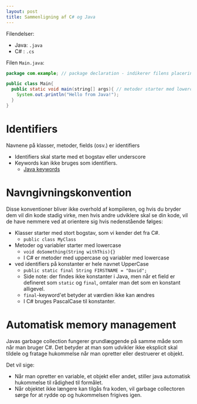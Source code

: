 ```yaml
---
layout: post
title: Sammenligning af C# og Java
---
```


Filendelser:
- Java: `.java`
- C# : `.cs`

Filen `Main.java`:
```java
package com.example; // package declaration - indikerer filens placering i projektet

public class Main{ 
  public static void main(string[] args){ // metoder starter med lowercase
    System.out.println("Hello from Java!");
  }
}

```
# Identifiers
Navnene på klasser, metoder, fields (osv.) er identifiers
- Identifiers skal starte med et bogstav eller underscore
- Keywords kan ikke bruges som identifiers.
  - [Java keywords](https://docs.oracle.com/javase/tutorial/java/nutsandbolts/_keywords.html)

# Navngivningskonvention
Disse konventioner bliver ikke overhold af kompileren, og hvis du bryder dem vil din kode stadig virke, men hvis andre udviklere skal se din kode, vil de have nemmere ved at orientere sig hvis nedenstående følges:
- Klasser starter med stort bogstav, som vi kender det fra C#.
  - `public class MyClass`
- Metoder og variabler starter med lowercase
  - `void doSomething(String withThis){}`
  - I C# er metoder med uppercase og variabler med lowercase
- ved identifiers på konstanter er hele navnet UpperCase
  - `public static final String FIRSTNAME = "David";`
  - Side note: der findes ikke konstanter i Java, men når et field er defineret som `static` og `final`, omtaler man det som en konstant alligevel.
  - `final`-keyword'et betyder at værdien ikke kan ændres
  - I C# bruges PascalCase til konstanter.
  
# Automatisk memory management
Javas garbage collection fungerer grundlæggende på samme måde som når man bruger C#. Det betyder at man som udvikler ikke eksplicit skal tildele og fratage hukommelse når man opretter eller destruerer et objekt.

Det vil sige:
- Når man opretter en variable, et objekt eller andet, stiller java automatisk hukommelse til rådighed til formålet.
- Når objektet ikke længere kan tilgås fra koden, vil garbage collectoren sørge for at rydde op og hukommelsen frigives igen.
